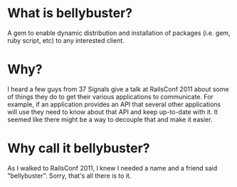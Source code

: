 What is bellybuster?
====================

A gem to enable dynamic distribution and installation of packages (i.e. gem, ruby script, etc) to any interested
client.

Why?
====

I heard a few guys from 37 Signals give a talk at RailsConf 2011 about some of things they do to get their various applications
to communicate. For example, if an application provides an API that several other applications will use they need to know
about that API and keep up-to-date with it. It seemed like there might be a way to decouple that and make it easier.

Why call it bellybuster?
========================

As I walked to RailsConf 2011, I knew I needed a name and a friend said "bellybuster". Sorry, that's all there is to it.